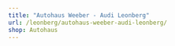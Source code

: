 ```yaml
---
title: "Autohaus Weeber - Audi Leonberg"
url: /leonberg/autohaus-weeber-audi-leonberg/
shop: Autohaus
---
```

